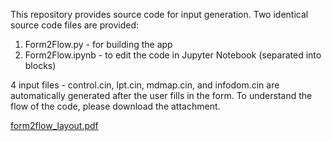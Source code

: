 This repository provides source code for input generation. Two identical source code files are provided:

1. Form2Flow.py - for building the app
2. Form2Flow.ipynb - to edit the code in Jupyter Notebook (separated into blocks)

4 input files - control.cin, lpt.cin, mdmap.cin, and infodom.cin are automatically generated after the user fills in the form.
To understand the flow of the code, please download the attachment.

[form2flow_layout.pdf](https://github.com/user-attachments/files/18524766/form2flow_layout.pdf)
